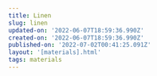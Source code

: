 ```yaml
---
title: Linen
slug: linen
updated-on: '2022-06-07T18:59:36.990Z'
created-on: '2022-06-07T18:59:36.990Z'
published-on: '2022-07-02T00:41:25.091Z'
layout: '[materials].html'
tags: materials
---
```



